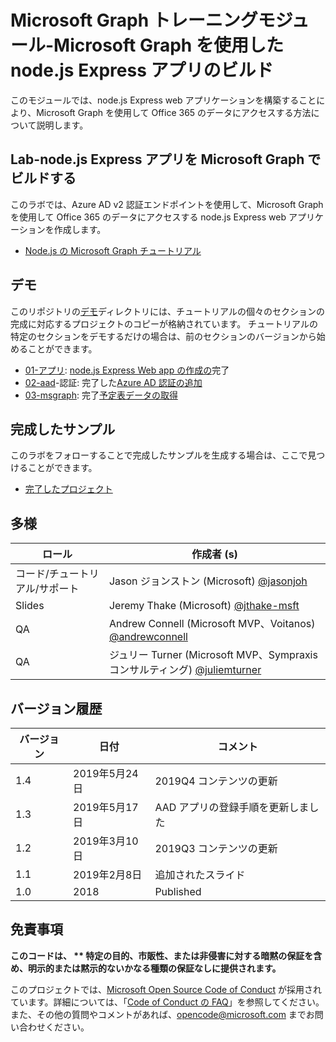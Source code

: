 # <a name="microsoft-graph-training-module---build-nodejs-express-apps-with-microsoft-graph"></a>Microsoft Graph トレーニングモジュール-Microsoft Graph を使用した node.js Express アプリのビルド

このモジュールでは、node.js Express web アプリケーションを構築することにより、Microsoft Graph を使用して Office 365 のデータにアクセスする方法について説明します。

## <a name="lab---build-nodejs-express-apps-with-microsoft-graph"></a>Lab-node.js Express アプリを Microsoft Graph でビルドする

このラボでは、Azure AD v2 認証エンドポイントを使用して、Microsoft Graph を使用して Office 365 のデータにアクセスする node.js Express web アプリケーションを作成します。

- [Node.js の Microsoft Graph チュートリアル](https://docs.microsoft.com/graph/training/node-tutorial)

## <a name="demos"></a>デモ

このリポジトリの[デモ](./Demos)ディレクトリには、チュートリアルの個々のセクションの完成に対応するプロジェクトのコピーが格納されています。 チュートリアルの特定のセクションをデモするだけの場合は、前のセクションのバージョンから始めることができます。

- [01-アプリ](Demos/01-create-app): [node.js Express Web app の作成の](https://docs.microsoft.com/graph/training/node-tutorial?tutorial-step=1)完了
- [02-aad](Demos/02-add-aad-auth)-認証: 完了した[Azure AD 認証の追加](https://docs.microsoft.com/graph/training/node-tutorial?tutorial-step=3)
- [03-msgraph](Demos/03-add-msgraph): 完了[予定表データの取得](https://docs.microsoft.com/graph/training/node-tutorial?tutorial-step=4)

## <a name="completed-sample"></a>完成したサンプル

このラボをフォローすることで完成したサンプルを生成する場合は、ここで見つけることができます。

- [完了したプロジェクト](Demos/03-add-msgraph)

## <a name="contributors"></a>多様

|           ロール            |                                           作成者 (s)                                           |
| -------------------------- | --------------------------------------------------------------------------------------------- |
| コード/チュートリアル/サポート | Jason ジョンストン (Microsoft) [@jasonjoh](//github.com/jasonjoh)                                 |
| Slides                     | Jeremy Thake (Microsoft) [@jthake-msft](//github.com/jthake-msft)                             |
| QA                         | Andrew Connell (Microsoft MVP、Voitanos) [@andrewconnell](//github.com/andrewconnell)         |
| QA                         | ジュリー Turner (Microsoft MVP、Sympraxis コンサルティング) [@juliemturner](//github.com/juliemturner) |

## <a name="version-history"></a>バージョン履歴

| バージョン |       日付       |              コメント              |
| ------- | ---------------- | ---------------------------------- |
| 1.4     | 2019年5月24日     | 2019Q4 コンテンツの更新             |
| 1.3     | 2019年5月17日     | AAD アプリの登録手順を更新しました |
| 1.2     | 2019年3月10日   | 2019Q3 コンテンツの更新             |
| 1.1     | 2019年2月8日 | 追加されたスライド                       |
| 1.0     | 2018             | Published                          |

## <a name="disclaimer"></a>免責事項

**このコードは、 ** 特定の目的、市販性、または非侵害に対する暗黙の保証を含め、明示的または黙示的ないかなる種類の保証なしに提供されます。**

このプロジェクトでは、[Microsoft Open Source Code of Conduct](https://opensource.microsoft.com/codeofconduct/) が採用されています。詳細については、「[Code of Conduct の FAQ](https://opensource.microsoft.com/codeofconduct/faq/)」を参照してください。また、その他の質問やコメントがあれば、[opencode@microsoft.com](mailto:opencode@microsoft.com) までお問い合わせください。
